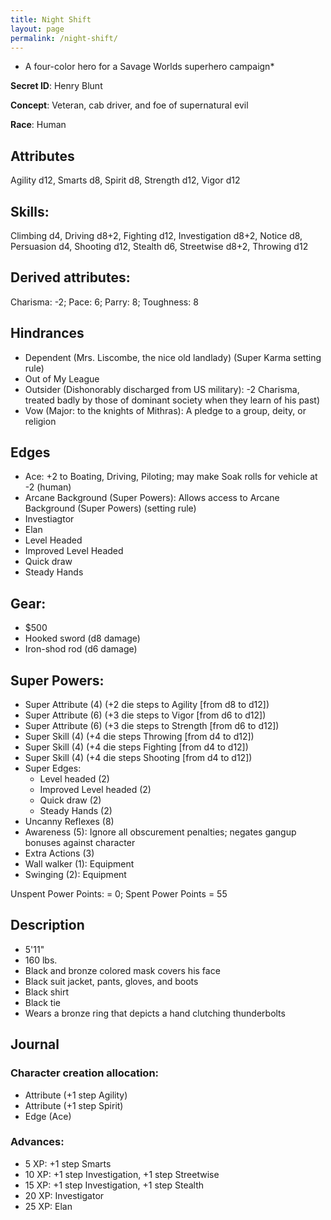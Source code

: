 ```yaml
---
title: Night Shift
layout: page
permalink: /night-shift/
---
```



* A four-color hero for a Savage Worlds superhero campaign*
 
**Secret ID**: Henry Blunt

**Concept**: Veteran, cab driver, and foe of supernatural evil

**Race**: Human

## Attributes
Agility d12, Smarts d8, Spirit d8, Strength d12, Vigor d12

## Skills: 
Climbing d4, Driving d8+2, Fighting d12, Investigation d8+2, Notice d8, Persuasion d4, Shooting d12, Stealth d6, Streetwise d8+2, Throwing d12
## Derived attributes: 
Charisma: -2; Pace: 6; Parry: 8; Toughness: 8

## Hindrances
* Dependent (Mrs. Liscombe, the nice old landlady) (Super Karma setting rule)
* Out of My League
* Outsider (Dishonorably discharged from US military): -2 Charisma, treated badly by those of dominant society when they learn of his past)
* Vow (Major: to the knights of Mithras): A pledge to a group, deity, or religion

## Edges 
* Ace: +2 to Boating, Driving, Piloting; may make Soak rolls for vehicle at -2 (human)
* Arcane Background (Super Powers): Allows access to Arcane Background (Super Powers) (setting rule)
* Investiagtor
* Elan
* Level Headed           
* Improved Level Headed
* Quick draw
* Steady Hands

## Gear: 
* $500
* Hooked sword (d8 damage)
* Iron-shod rod (d6 damage)

## Super Powers: 
* Super Attribute (4) (+2 die steps to Agility [from d8 to d12])
* Super Attribute (6) (+3 die steps to Vigor [from d6 to d12])  
* Super Attribute (6) (+3 die steps to Strength [from d6 to d12])    
* Super Skill (4) (+4 die steps Throwing [from d4 to d12])
* Super Skill (4) (+4 die steps Fighting [from d4 to d12])
* Super Skill (4) (+4 die steps Shooting [from d4 to d12])
* Super Edges: 
	* Level headed (2)           
	* Improved Level headed (2)
	* Quick draw (2)
	* Steady Hands (2)
* Uncanny Reflexes (8)	
* Awareness (5): Ignore all obscurement penalties; negates gangup bonuses against character
* Extra Actions (3)  
* Wall walker (1): Equipment
* Swinging (2): Equipment

Unspent Power Points: = 0; Spent Power Points = 55

## Description 
* 5'11"
* 160 lbs.
* Black and bronze colored mask covers his face
* Black suit jacket, pants, gloves, and boots
* Black shirt
* Black tie
* Wears a bronze ring that depicts a hand clutching thunderbolts




## Journal  
 
### Character creation allocation:
* Attribute (+1 step Agility)
* Attribute (+1 step Spirit)
* Edge (Ace)
 
### Advances:
*  5 XP: +1 step Smarts
* 10 XP: +1 step Investigation, +1 step Streetwise
* 15 XP: +1 step Investigation, +1 step Stealth
* 20 XP: Investigator
* 25 XP: Elan